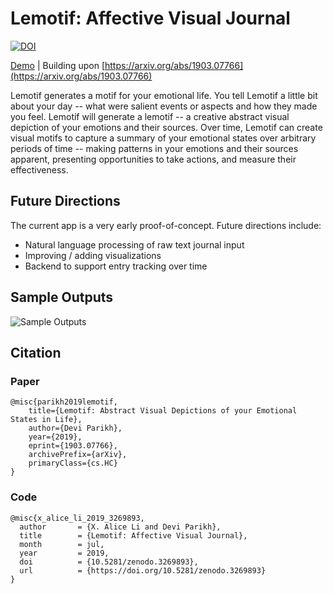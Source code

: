# Lemotif: Affective Visual Journal

[![DOI](https://zenodo.org/badge/183519985.svg)](https://zenodo.org/badge/latestdoi/183519985)

[Demo](http://lemotif.appspot.com) | Building upon [https://arxiv.org/abs/1903.07766](https://arxiv.org/abs/1903.07766)

Lemotif generates a motif for your emotional life. You tell Lemotif a little bit about your day -- what were salient events or aspects and how they made you feel. Lemotif will generate a lemotif -- a creative abstract visual depiction of your emotions and their sources. Over time, Lemotif can create visual motifs to capture a summary of your emotional states over arbitrary periods of time -- making patterns in your emotions and their sources apparent, presenting opportunities to take actions, and measure their effectiveness.

## Future Directions

The current app is a very early proof-of-concept. Future directions include:
* Natural language processing of raw text journal input 
* Improving / adding visualizations
* Backend to support entry tracking over time 

## Sample Outputs
![Sample Outputs](https://github.com/xaliceli/lemotif/blob/master/assets/docs/sample.png)

## Citation

### Paper
```
@misc{parikh2019lemotif,
    title={Lemotif: Abstract Visual Depictions of your Emotional States in Life},
    author={Devi Parikh},
    year={2019},
    eprint={1903.07766},
    archivePrefix={arXiv},
    primaryClass={cs.HC}
}
```

### Code
```
@misc{x_alice_li_2019_3269893,
  author       = {X. Alice Li and Devi Parikh},
  title        = {Lemotif: Affective Visual Journal},
  month        = jul,
  year         = 2019,
  doi          = {10.5281/zenodo.3269893},
  url          = {https://doi.org/10.5281/zenodo.3269893}
}
```